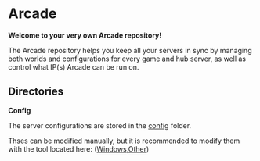 # Arcade

**Welcome to your very own Arcade repository!**

The Arcade repository helps you keep all your servers in sync by managing both worlds and configurations for every game and hub server, as well as control what IP(s) Arcade can be run on.

Directories
---

**Config**

The server configurations are stored in the [config](/tree/gh-pages/config) folder.

Thses can be modified manually, but it is recommended to modify them with the tool located here: ([Windows]( http://quantum64.github.io/Arcade/ArcadeConfig.exe),[Other]( http://quantum64.github.io/Arcade/util/ArcadeConfig.jar))
